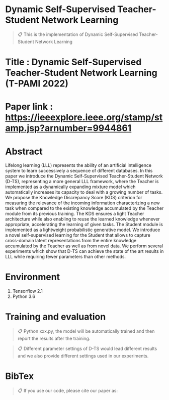 
# Dynamic Self-Supervised Teacher-Student Network Learning

>📋 This is the implementation of Dynamic Self-Supervised Teacher-Student Network Learning


# Title : Dynamic Self-Supervised Teacher-Student Network Learning (T-PAMI 2022)

# Paper link : https://ieeexplore.ieee.org/stamp/stamp.jsp?arnumber=9944861



# Abstract

Lifelong learning (LLL) represents the ability of an artificial intelligence system to learn successively a sequence of different databases.  In this paper we introduce the Dynamic Self-Supervised Teacher-Student Network (D-TS), representing a more general LLL framework, where the Teacher is implemented as a dynamically expanding mixture model which automatically increases its capacity to deal with a growing number of tasks. We propose the Knowledge Discrepancy Score (KDS) criterion for measuring the relevance of the incoming information characterizing a new task when compared to the existing knowledge accumulated by the Teacher module from its previous training. The KDS ensures a light Teacher architecture while also enabling to reuse the learned knowledge whenever appropriate, accelerating the learning of given tasks. The Student module is implemented as a lightweight probabilistic generative model. We introduce a novel self-supervised learning for the Student that allows to capture cross-domain latent representations from the entire knowledge accumulated by the Teacher as well as from novel data. We perform several experiments which show that D-TS can achieve the state of the art results in LLL while requiring fewer parameters than other methods.

# Environment

1. Tensorflow 2.1
2. Python 3.6

# Training and evaluation

>📋 Python xxx.py, the model will be automatically trained and then report the results after the training.

>📋 Different parameter settings of D-TS would lead different results and we also provide different settings used in our experiments.

# BibTex
>📋 If you use our code, please cite our paper as:



